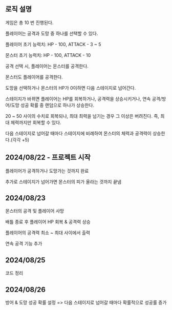 ## 로직 설명

게임은 총 10 번 진행된다.

플레이어는 공격과 도망 중 하나를 선택할 수 있다.

플레이어 초기 능력치: HP - 100, ATTACK - 3 ~ 5

몬스터 초기 능력치: HP - 100, ATTACK - 10


공격 선택 시, 플레이어는 몬스터를 공격한다.

몬스터도 플레이어를 공격한다.


도망을 선택하거나 몬스터의 HP가 0이하면 다음 스테이지로 넘어간다.

스테이지가 바뀌면 플레이어는 HP를 회복하거나, 공격력을 상승시키거나, 연속 공격/방어/도망 성공 확률 중 랜덤으로 하나가 상승한다.

20 ~ 50 사이의 수치로 회복되나, 최대 최력을 넘기는 경우 그 이상은 버려진다. 즉, 최대 체력까지만 회복할 수 있다.

다음 스테이지로 넘어갈 때마다 스테이지에 비례하여 몬스터의 체력과 공격력이 상승한다.(각각 +5)


## 2024/08/22 - 프로젝트 시작

플레이어가 공격하거나 도망가는 것까지 완료

추가로 스테이지가 넘어가면 몬스터의 피가 올라는 것까지 끝냄


## 2024/08/23

몬스터의 공격 및 플레이어 사망

배틀 종료 후 플레이어 HP 회복 & 공격력 상승

플레이어의 공격력 최소 ~ 최대 사이에서 출력

연속 공격 기능 추가


## 2024/08/25

코드 정리


## 2024/08/26

방어 & 도망 성공 확률 설정 => 다음 스테이지로 넘어갈 때마다 확률적으로 성공률 증가